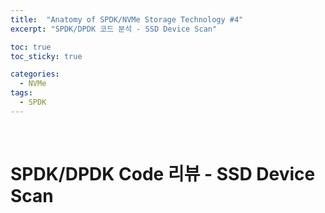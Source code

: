 ```yaml
---
title:  "Anatomy of SPDK/NVMe Storage Technology #4"
excerpt: "SPDK/DPDK 코드 분석 - SSD Device Scan"

toc: true
toc_sticky: true

categories:
  - NVMe
tags:
  - SPDK
---
```


<br>



# SPDK/DPDK Code 리뷰 - SSD Device Scan
